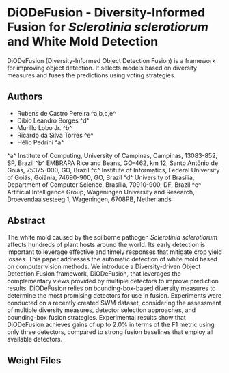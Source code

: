 # DiODeFusion - Diversity-Informed Fusion for *Sclerotinia sclerotiorum* and White Mold Detection
DiODeFusion (Diversity-Informed Object Detection Fusion) is a framework for improving object detection. It selects models based on diversity measures and fuses the predictions using voting strategies.

<!--
# Detection and classification of whiteflies and development stages on soybean leaves images using an improved deep learning strategy
This repository has the aim storing all artefacts (image dataset) used in the research related to the paper.
-->

## Authors

- Rubens de Castro Pereira ^a,b,c,e^
- Díbio Leandro Borges ^d^
- Murillo Lobo Jr. ^b^
- Ricardo da Silva Torres ^e^
- Hélio Pedrini ^a^

^a^ Institute of Computing, University of Campinas, Campinas, 13083-852, SP, Brazil
^b^ EMBRAPA Rice and Beans, GO-462, km 12, Santo Antônio de Goiás, 75375-000, GO, Brazil
^c^ Institute of Informatics, Federal University of Goiás, Goiânia, 74690-900, GO, Brazil
^d^ University of Brasília, Department of Computer Science, Brasília, 70910-900, DF, Brazil
^e^ Artificial Intelligence Group, Wageningen University and Research, Droevendaalsesteeg 1, Wageningen, 6708PB, Netherlands

## Abstract

The white mold caused by the soilborne pathogen *Sclerotinia sclerotiorum* affects hundreds of plant hosts around the world. Its early detection is important to leverage effective and timely responses that mitigate crop yield losses. This paper addresses the automatic detection of white mold based on computer vision methods. We introduce a Diversity-driven Object Detection Fusion framework, DiODeFusion, that leverages the complementary views provided by multiple detectors to improve prediction results. DiODeFusion relies on bounding-box-based diversity measures to determine the most promising detectors for use in fusion. Experiments were conducted on a recently created SWM dataset, considering the assessment of multiple diversity measures, detector selection approaches, and bounding-box fusion strategies. Experimental results show that DiODeFusion achieves gains of up to 2.0\% in terms of the F1 metric using only three detectors, compared to strong fusion baselines that employ all available detectors.

## Weight Files

<!-- 
Images dataset used in training [:bug:](https://github.com/rubenscp/Whiteflies_Dataset/tree/main/dataset_for_training)
Images dataset used in whiteflies detection [:bug:](https://github.com/rubenscp/Whiteflies_Dataset/tree/main/dataset_for_detection_test)
Images used in the paper [:arrow_right:](https://github.com/rubenscp/Whiteflies_Dataset/tree/main/images_of_the_paper)
--> 